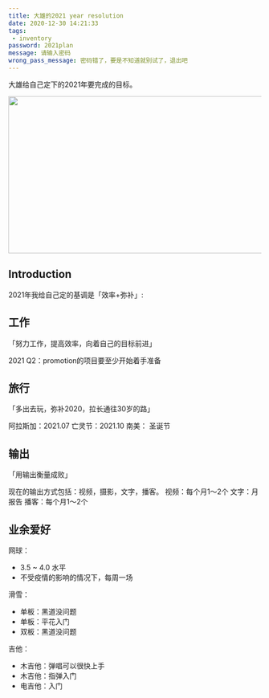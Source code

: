 ```yaml
---
title: 大雄的2021 year resolution
date: 2020-12-30 14:21:33
tags: 
 - inventory
password: 2021plan
message: 请输入密码
wrong_pass_message: 密码错了，要是不知道就别试了，退出吧
---
```


大雄给自己定下的2021年要完成的目标。

<img src="https://personal-bucket-prod.s3-us-west-2.amazonaws.com/others/2021.jpg" width = "626" height = "313"/>

<!-- more -->

## Introduction

2021年我给自己定的基调是「效率+弥补」:

## 工作
「努力工作，提高效率，向着自己的目标前进」

2021 Q2：promotion的项目要至少开始着手准备

## 旅行
「多出去玩，弥补2020，拉长通往30岁的路」

阿拉斯加：2021.07
亡灵节：2021.10
南美： 圣诞节

## 输出
「用输出衡量成败」

现在的输出方式包括：视频，摄影，文字，播客。
视频：每个月1～2个
文字：月报告
播客：每个月1～2个

## 业余爱好
网球：
* 3.5 ~ 4.0 水平
* 不受疫情的影响的情况下，每周一场

滑雪：
* 单板：黑道没问题
* 单板：平花入门
* 双板：黑道没问题

吉他：
* 木吉他：弹唱可以很快上手
* 木吉他：指弹入门
* 电吉他：入门
